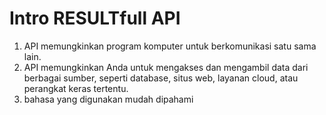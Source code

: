 # Intro RESULTfull API

1. API memungkinkan program komputer untuk berkomunikasi satu sama lain. 
2.  API memungkinkan Anda untuk mengakses dan mengambil data dari berbagai sumber, seperti database, situs web, layanan cloud, atau perangkat keras tertentu.
3. bahasa yang digunakan mudah dipahami 